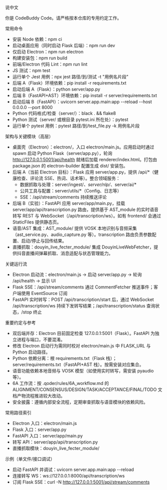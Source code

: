 说中文

你是 CodeBuddy Code。请严格按本仓库的专用约定工作。

常用命令

- 安装 Node 依赖：npm ci
- 启动桌面应用（同时启动 Flask 后端）：npm run dev
- 仅启动 Electron：npm run electron
- 构建安装包：npm run build
- 前端/Electron 代码 Lint：npm run lint
- JS 测试：npm test
- 运行单个 Jest 用例：npx jest 路径/到/测试 -t "用例名片段"
- 后端 A（Flask）环境依赖：pip install -r requirements.txt
- 启动后端 A（Flask）：python server/app.py
- 后端 B（FastAPI+AST）环境依赖：pip install -r server/requirements.txt
- 启动后端 B（FastAPI）：uvicorn server.app.main:app --reload --host 0.0.0.0 --port 8000
- Python 代码格式/检查（server/）：black . && flake8
- Python 测试（server/ 或根目录 pytest.ini 所在处）：pytest
- 运行单个 pytest 用例：pytest 路径/到/test_file.py -k 用例名片段

架构与关键模块（高层）

- 桌面壳（Electron）：electron/，入口 electron/main.js。应用启动时通过 spawn 启动 Python Flask（server/app.py），轮询 http://127.0.0.1:5001/api/health 就绪后加载 renderer/index.html。打包由 package.json 的 electron-builder 配置生成 dist/ 安装包。
- 后端 A（当前 Electron 目标）：Flask 应用 server/app.py，提供 /api/*（健康检查、评论流 SSE、热词、话术等）。整合领域服务：
  - 数据抓取与处理：server/ingest/*、server/nlp/*、server/ai/*
  - 公共工具与配置：server/utils/*（Config、日志等）
  - SSE：/api/stream/comments 持续推送评论
- 后端 B（实验）：FastAPI 应用 server/app/main.py，挂载 server/app/api/transcription.py 路由，提供基于 AST_module 的实时语音转写 REST 与 WebSocket（/api/transcription/ws）。如有 frontend/ 会通过 StaticFiles 提供静态页。
- 语音/AST 集成：AST_module/ 提供 VOSK 本地识别与音频采集（ast_service.py、audio_capture.py 等）。transcription 路由负责参数配置、启动/停止与回传结果。
- 直播抓取：douyin_live_fecter_module/ 集成 DouyinLiveWebFetcher，提供抖音直播间弹幕抓取、消息适配与状态管理能力。

关键运行流

- Electron 启动流：electron/main.js → 启动 server/app.py → 轮询 /api/health → 显示 UI
- Flask SSE：/api/stream/comments 通过 CommentFetcher 推送事件；客户端使用 EventSource 订阅
- FastAPI 实时转写：POST /api/transcription/start 后，通过 WebSocket /api/transcription/ws 持续下发转写结果；/api/transcription/status 查询状态，/stop 终止

重要约定与参考

- 双后端并存：Electron 目前固定检查 127.0.0.1:5001（Flask）。FastAPI 为独立进程与端口，不要混淆。
- 修改 Electron 启动行为需同时校对 electron/main.js 中 FLASK_URL 与 Python 启动路径。
- Python 依赖分离：根 requirements.txt（Flask 栈）；server/requirements.txt（FastAPI+AST 栈）。按需安装对应集合。
- 语音功能依赖本地音频与 VOSK 模型（如使用实时转写，需安装 pyaudio 等）。
- 6A 工作流：按 .qoder/rules/6A_workflow.md 的 ALIGNMENT/CONSENSUS/DESIGN/TASK/ACCEPTANCE/FINAL/TODO 文档产物流程推进较大改动。
- 安全披露：遵循内部安全流程，定期审查抓取与语音模块的依赖风险。

常用路径索引

- Electron 入口：electron/main.js
- Flask 入口：server/app.py
- FastAPI 入口：server/app/main.py
- 转写 API：server/app/api/transcription.py
- 直播抓取模块：douyin_live_fecter_module/

示例（单文件/接口调试）

- 启动 FastAPI 并调试：uvicorn server.app.main:app --reload
- 连接转写 WS：ws://127.0.0.1:8000/api/transcription/ws
- 订阅 Flask SSE：curl -N http://127.0.0.1:5001/api/stream/comments
